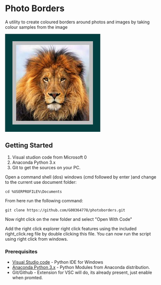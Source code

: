# Photo Borders

A utility to create coloured borders around photos and images by taking colour samples from the image

![Sample](samples/sample1.jpg)

## Getting Started

1. Visual studion code from Microsoft 0
2. Anaconda Python 3.x
3. Git to get the sources on your PC. 

Open a command shell (dos) windows (cmd followed by enter )and change to the current use document folder:

``` 
cd %USERPROFILE%\Documents
```

From here run the following command: 

```
git clone https://github.com/G00364778/photoborders.git
```

Now right click on the new folder and select "Open With Code"

Add the right click explorer right click features using the included right_click.reg file by double clicking this file. You can now run the script using right click from windows.

### Prerequisites

* [Visual Studio code](https://code.visualstudio.com/download) - Python IDE for Windows
* [Anaconda Python 3.x](https://www.anaconda.com/download/) - Python Modules from Anaconda distribution. 
* Git/Github - Extension for VSC will do, its already present, just enable when promted.

<!--

```
Give examples
```

### Installing

A step by step series of examples that tell you have to get a development env running

Say what the step will be

```
Give the example
```

And repeat

```
until finished
```

End with an example of getting some data out of the system or using it for a little demo

## Running the tests

Explain how to run the automated tests for this system

### Break down into end to end tests

Explain what these tests test and why

```
Give an example
```

### And coding style tests

Explain what these tests test and why

```
Give an example
```

## Deployment

Add additional notes about how to deploy this on a live system

## Built With

* [Dropwizard](http://www.dropwizard.io/1.0.2/docs/) - The web framework used
* [Maven](https://maven.apache.org/) - Dependency Management
* [ROME](https://rometools.github.io/rome/) - Used to generate RSS Feeds

## Contributing

Please read [CONTRIBUTING.md](https://gist.github.com/PurpleBooth/b24679402957c63ec426) for details on our code of conduct, and the process for submitting pull requests to us.

## Versioning

We use [SemVer](http://semver.org/) for versioning. For the versions available, see the [tags on this repository](https://github.com/your/project/tags). 

## Authors

* **Billie Thompson** - *Initial work* - [PurpleBooth](https://github.com/PurpleBooth)

See also the list of [contributors](https://github.com/your/project/contributors) who participated in this project.

## License

This project is licensed under the MIT License - see the [LICENSE.md](LICENSE.md) file for details

## Acknowledgments

* Hat tip to anyone who's code was used
* Inspiration
* etc
-->
